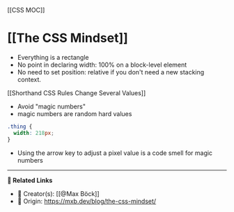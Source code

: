 [[CSS MOC]]

# [[The CSS Mindset]]

- Everything is a rectangle
- No point in declaring width: 100% on a block-level element
- No need to set position: relative if you don't need a new stacking context.

[[Shorthand CSS Rules Change Several Values]]

- Avoid "magic numbers"
- magic numbers are random hard values
```css
.thing {
  width: 218px;
}
```
- Using the arrow key to adjust a pixel value is a code smell for magic numbers


---

**🤝 Related Links**

- 👤 Creator(s): [[@Max Böck]] 
- 🔮 Origin: https://mxb.dev/blog/the-css-mindset/